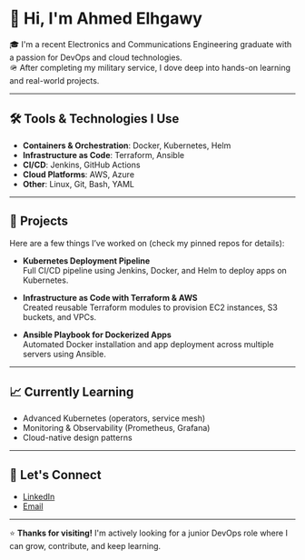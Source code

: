 # 👋 Hi, I'm Ahmed Elhgawy

🎓 I'm a recent Electronics and Communications Engineering graduate with a passion for DevOps and cloud technologies.  
🪖 After completing my military service, I dove deep into hands-on learning and real-world projects.

---

## 🛠️ Tools & Technologies I Use
- **Containers & Orchestration**: Docker, Kubernetes, Helm  
- **Infrastructure as Code**: Terraform, Ansible  
- **CI/CD**: Jenkins, GitHub Actions  
- **Cloud Platforms**: AWS, Azure  
- **Other**: Linux, Git, Bash, YAML

---

## 🚀 Projects
Here are a few things I’ve worked on (check my pinned repos for details):

- **Kubernetes Deployment Pipeline**  
  Full CI/CD pipeline using Jenkins, Docker, and Helm to deploy apps on Kubernetes.

- **Infrastructure as Code with Terraform & AWS**  
  Created reusable Terraform modules to provision EC2 instances, S3 buckets, and VPCs.

- **Ansible Playbook for Dockerized Apps**  
  Automated Docker installation and app deployment across multiple servers using Ansible.

---

## 📈 Currently Learning
- Advanced Kubernetes (operators, service mesh)
- Monitoring & Observability (Prometheus, Grafana)
- Cloud-native design patterns

---

## 🤝 Let's Connect
- [LinkedIn]([https://www.linkedin.com/in/YOUR-LINK](https://linkedin.com/in/ahmed-mahmoud-a16310268))  
- [Email](ahmadinejad.am50@gmail.com)

---

⭐️ **Thanks for visiting!** I'm actively looking for a junior DevOps role where I can grow, contribute, and keep learning.
